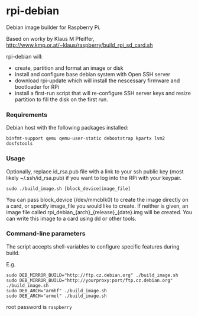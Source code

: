 # rpi-debian

Debian image builder for Raspberry Pi.

Based on worky by Klaus M Pfeiffer, http://www.kmp.or.at/~klaus/raspberry/build_rpi_sd_card.sh

rpi-debian will:
  - create, partition and format an image or disk
  - install and configure base debian system with Open SSH server
  - download rpi-update which will install the nescessary firmware and bootloader for RPi
  - install a first-run script that will re-configure SSH server keys and resize partition to fill the disk on the first run.

### Requirements
Debian host with the following packages installed:

```binfmt-support qemu qemu-user-static debootstrap kpartx lvm2 dosfstools```

### Usage

Optionally, replace id_rsa.pub file with a link to your ssh public key (most likely ~/.ssh/id_rsa.pub) if you want to log into the RPi with your keypair.

```sudo ./build_image.sh [block_device|image_file]```

You can pass block_device (/dev/mmcblk0) to create the image directly on a card, or specify image_file you would like to create. If neither is given, an image file called rpi_debian_{arch}\_{release}\_{date}.img will be created. You can write this image to a card using dd or other tools.

### Command-line parameters
The script accepts shell-variables to configure specific features during build.

E.g.

```
sudo DEB_MIRROR_BUILD="http://ftp.cz.debian.org" ./build_image.sh
sudo DEB_MIRROR_BUILD="http://yourproxy:port/ftp.cz.debian.org" ./build_image.sh
sudo DEB_ARCH="armhf" ./build_image.sh
sudo DEB_ARCH="armel" ./build_image.sh
```

root password is ```raspberry```